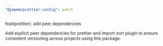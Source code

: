 ```yaml
---
"@yopem/prettier-config": patch
---
```


feat(prettier): add peer dependencies

Add explicit peer dependencies for prettier and import sort plugin to ensure
consistent versioning across projects using this package.

